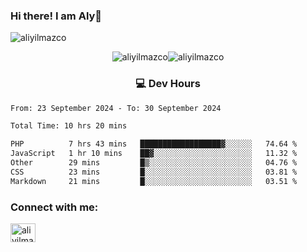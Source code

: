 ### Hi there! I am Aly👋

<p align="left"> <img src="https://komarev.com/ghpvc/?username=aliyilmazco&label=Profile%20views&color=0e75b6&style=flat" alt="aliyilmazco" /> </p>
<p align="center"><img align="center" src="https://github-readme-stats.vercel.app/api?username=aliyilmazco&show_icons=true&locale=en" alt="aliyilmazco" /><img align="center" src="https://github-readme-streak-stats.herokuapp.com/?user=aliyilmazco&" alt="aliyilmazco" /></p>

<h3 align="center">💻 Dev Hours</h3>

<!--START_SECTION:waka-->

```txt
From: 23 September 2024 - To: 30 September 2024

Total Time: 10 hrs 20 mins

PHP          7 hrs 43 mins   ██████████████████▓░░░░░░   74.64 %
JavaScript   1 hr 10 mins    ██▓░░░░░░░░░░░░░░░░░░░░░░   11.32 %
Other        29 mins         █▒░░░░░░░░░░░░░░░░░░░░░░░   04.76 %
CSS          23 mins         █░░░░░░░░░░░░░░░░░░░░░░░░   03.81 %
Markdown     21 mins         █░░░░░░░░░░░░░░░░░░░░░░░░   03.51 %
```

<!--END_SECTION:waka-->

<h3 align="left">Connect with me:</h3>
<p align="left">
<a href="https://linkedin.com/in/aliyilmazco" target="blank"><img align="center" src="https://raw.githubusercontent.com/rahuldkjain/github-profile-readme-generator/master/src/images/icons/Social/linked-in-alt.svg" alt="aliyilmazco" height="30" width="40" /></a>
</p>
